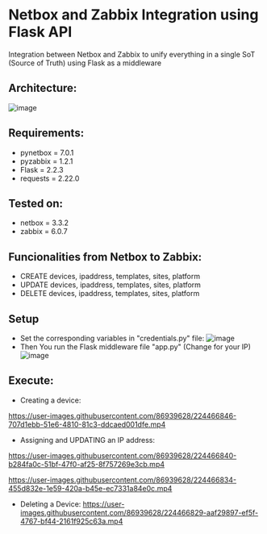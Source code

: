 # Netbox and Zabbix Integration using Flask API

Integration between Netbox and Zabbix to unify everything in a single SoT (Source of Truth) using Flask as a middleware

## Architecture:

![image](https://user-images.githubusercontent.com/86939628/224465296-abddcd6b-f1a6-4a51-90b1-c212dcd4d08f.png)

## Requirements:
  - pynetbox = 7.0.1
  - pyzabbix = 1.2.1
  - Flask = 2.2.3
  - requests = 2.22.0

## Tested on:
  - netbox = 3.3.2
  - zabbix = 6.0.7

## Funcionalities from Netbox to Zabbix:
- CREATE devices, ipaddress, templates, sites, platform
- UPDATE devices, ipaddress, templates, sites, platform
- DELETE devices, ipaddress, templates, sites, platform

## Setup
 - Set the corresponding variables in "credentials.py" file:
![image](https://user-images.githubusercontent.com/86939628/224465775-7a07d1ca-989e-4aef-89d0-fd627f933413.png)
 - Then You run the Flask middleware file "app.py" (Change for your IP)
![image](https://user-images.githubusercontent.com/86939628/224466267-7ce09abc-5a4c-49e0-8ffd-a684a94826a5.png)

## Execute:
- Creating a device:

https://user-images.githubusercontent.com/86939628/224466846-707d1ebb-51e6-4810-81c3-ddcaed001dfe.mp4


- Assigning and UPDATING an IP address:

https://user-images.githubusercontent.com/86939628/224466840-b284fa0c-51bf-47f0-af25-8f757269e3cb.mp4


https://user-images.githubusercontent.com/86939628/224466834-455d832e-1e59-420a-b45e-ec7331a84e0c.mp4


- Deleting a Device:
https://user-images.githubusercontent.com/86939628/224466829-aaf29897-ef5f-4767-bf44-2161f925c63a.mp4




 

